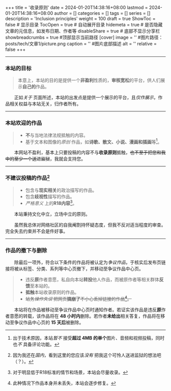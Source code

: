 +++
title = '收录原则'
date = 2024-01-20T14:38:16+08:00
lastmod = 2024-01-20T14:38:16+08:00
author = []
categories = []
tags = []
series = []
description = 'Inclusion principles'
weight = 100
draft = true
ShowToc = false  # 显示目录
TocOpen = true # 自动展开目录
hidemeta = true # 是否隐藏文章的元信息，如发布日期、作者等
disableShare = true # 底部不显示分享栏
showbreadcrumbs = true #顶部显示当前路径
[cover]
    image = '' #图片路径：posts/tech/文章1/picture.png
    caption = '' #图片底部描述
    alt = ''
    relative = false
+++

----
### 本站的目标

> 本意上，本站的目的是提供一个**非盈利**性质的，**审核宽松**的平台，供人们展示**自己的**作品。 

&emsp;&emsp;正如*关于* 页面所述，本站的出发点是提供一个展示的平台，且*仅作展示*，作品相关权益与本站无关，归作者所有。

----
### 本站欢迎的作品

> * **不**与当地法律法规抵触的内容。  
> * 基于文本和图像的*原创* 作品，如**诗歌、散文、小说、漫画和插画**等[^1]。

&emsp;&emsp;本网站不盈利，基本上只要投稿的内容不与**收录原则**抵触，~~也不至于把您和我中的至少一个送进监狱~~，我就会支持您。  

----
### 不建议投稿的作品[^2]

> * 包含与**现实相关**的政治描写的作品。
> * 包含**歧视性**描写的作品。
> * *严格意义* 上的**R18内容**[^3]。

&emsp;&emsp;本站秉持文化中立，立场中立的原则。

&emsp;&emsp;虽然我总体对网络社区的自我阉割持怀疑态度，但我不反对适当程度的审查。完全失去约束并不会是件好事。  

----
### 作品的撤下与删除

&emsp;&emsp;除最后一项外，符合以下条件的作品将被认定为*争议作品*，于核实后发布页链接将被从标签、分类、系列等中心页撤下，并移动至争议作品中心页。

> * 违反**原**作者意愿，私自向本站**转投**他人作品，而被原作者等相关群体**反馈**至本站的。
> * **抵触**本站收录原则的作品。  
> * ~~站务*操作失误* 把网页**搞崩了**不小心丢掉链接的作品[^4]。~~

&emsp;&emsp;本站将在作品被移动至争议作品中心页时通知作者。若证实该作品是违反**原**作者意愿的转载，该作品将在 **48 小时内**删除。若作者**未给出**相关答复，作品将在移动至争议作品中心页的 **15 天后**被删除。


[^1]: 出于技术原因，本站*暂不* 接受**超过 4MB 的单个**图片、音频和视频投稿，同时也*不* 具备评论功能。
[^2]: 因为我还在*国内*，看到这里的您应该*没有* 把我这个可怜人送进监狱的想法吧（？）。
[^3]: 对于明显低于R18标准的情节和场景，本站会尽量收录。
[^4]: 此种情况下作品本身并未丢失，本站会逐步修复。